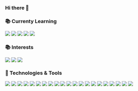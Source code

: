 ### Hi there 👋

### 📚  Currenty Learning
![](https://img.shields.io/badge/Code-ARM%20Assembly-informational?style=flat&logoColor=white&color=5BA745)
![](https://img.shields.io/badge/Code-R-informational?style=flat&logo=R&logoColor=white&color=5BA745)
![](https://img.shields.io/badge/Platform-Tensor%20Flow-informational?style=flat&logo=TensorFlow&logoColor=white&color=5BA745)
![](https://img.shields.io/badge/Platform-Apache%20Spark-informational?style=flat&logo=Apache%20Spark&logoColor=white&color=5BA745)
![](https://img.shields.io/badge/Database-MongoDB-informational?style=flat&logo=MongoDB&logoColor=white&color=5BA745)
### 📚  Interests 
![](https://img.shields.io/badge/Science-Data%20Science-informational?style=flat&logoColor=white&color=5BA745)
![](https://img.shields.io/badge/Technology-Big%20Data-informational?style=flat&logoColor=white&color=5BA745)
![](https://img.shields.io/badge/Technology-Reverse%20Engineering-informational?style=flat&logoColor=white&color=5BA745)
### 🔧  Technologies & Tools
![](https://img.shields.io/badge/OS-Linux-informational?style=flat&logo=linux&logoColor=white&color=6aa6f8)
![](https://img.shields.io/badge/OS-Windows-informational?style=flat&logo=windows&logoColor=white&color=6aa6f8)
![](https://img.shields.io/badge/OS-OSX-informational?style=flat&logo=Apple&logoColor=white&color=6aa6f8)
![](https://img.shields.io/badge/Editor-Pycharm-informational?style=flat&logo=Pycharm&logoColor=white&color=6aa6f8)
![](https://img.shields.io/badge/Editor-Visual%20Studio-informational?style=flat&logo=Visual%20Studio&logoColor=white&color=6aa6f8)
![](https://img.shields.io/badge/Code-Python-informational?style=flat&logo=Python&logoColor=white&color=6aa6f8)
![](https://img.shields.io/badge/Code-C%20Sharp-informational?style=flat&logo=C%20Sharp&logoColor=white&color=6aa6f8)
![](https://img.shields.io/badge/Code-C++-informational?style=flat&logo=c++&logoColor=white&color=6aa6f8)
![](https://img.shields.io/badge/Code-Java-informational?style=flat&logo=Java&logoColor=white&color=6aa6f8)
![](https://img.shields.io/badge/Code-Ada95-informational?style=flat&logoColor=white&color=6aa6f8)
![](https://img.shields.io/badge/Database-MSSQL-informational?style=flat&logo=Microsoft%20SQL%20Server&logoColor=white&color=6aa6f8)
![](https://img.shields.io/badge/Database-Oracle-informational?style=flat&logo=Oracle&logoColor=white&color=6aa6f8)
![](https://img.shields.io/badge/Database-MariaDB-informational?style=flat&logo=MariaDB&logoColor=white&color=6aa6f8)
![](https://img.shields.io/badge/Database-MYSQL-informational?style=flat&logo=MYSQL&logoColor=white&color=6aa6f8)
![](https://img.shields.io/badge/Database-PostGreSQL-informational?style=flat&logo=PostgreSQL&logoColor=white&color=6aa6f8)
![](https://img.shields.io/badge/Shell-Bash-informational?style=flat&logo=Gnu%20Bash&logoColor=white&color=6aa6f8)
![](https://img.shields.io/badge/Shell-Zsh-informational?style=flat&logo=Zsh&logoColor=white&color=6aa6f8)
![](https://img.shields.io/badge/Tool-Docker-informational?style=flat&logo=Docker&logoColor=white&color=6aa6f8)
![](https://img.shields.io/badge/Tool-Sonarqube-informational?style=flat&logo=Sonarqube&logoColor=white&color=6aa6f8)
![](https://img.shields.io/badge/Tool-Sentry-informational?style=flat&logo=Sentry&logoColor=white&color=6aa6f8)
![](https://img.shields.io/badge/Tool-Redis-informational?style=flat&logo=Redis&logoColor=white&color=6aa6f8)
<!--
**IJW2020/IJW2020** is a ✨ _special_ ✨ repository because its `README.md` (this file) appears on your GitHub profile.
![](https://img.shields.io/badge/<WORD_ON_LEFT>-<WORD-informational?style=flat&logo=<LOGO_NAME>&logoColor=white&color=2bbc8a)
https://img.shields.io/static/v1?label=<LABEL>&message=<MESSAGE>&color=<COLOR>
Here are some ideas to get you started:

- 🔭 I’m currently working on ...
- 🌱 I’m currently learning ...
- 👯 I’m looking to collaborate on ...
- 🤔 I’m looking for help with ...
- 💬 Ask me about ...
- 📫 How to reach me: ...
- 😄 Pronouns: ...
- ⚡ Fun fact: ...
-->

